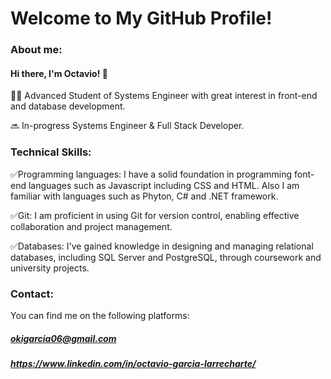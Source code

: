 # Welcome to My GitHub Profile!

### About me:

#### Hi there, I'm Octavio! 👋

🧑‍💻 Advanced Student of Systems Engineer with great interest in front-end and database development.

🔜 In-progress Systems Engineer & Full Stack Developer.

### Technical Skills:
✅Programming languages: I have a solid foundation in programming font-end languages such as Javascript including CSS and HTML. Also I am familiar with languages such as Phyton, C# and .NET framework. 

✅Git: I am proficient in using Git for version control, enabling effective collaboration and project management.

✅Databases: I've gained knowledge in designing and managing relational databases, including SQL Server and PostgreSQL, through coursework and university projects.

### Contact:
You can find me on the following platforms:
##### okigarcia06@gmail.com
##### https://www.linkedin.com/in/octavio-garcia-larrecharte/

